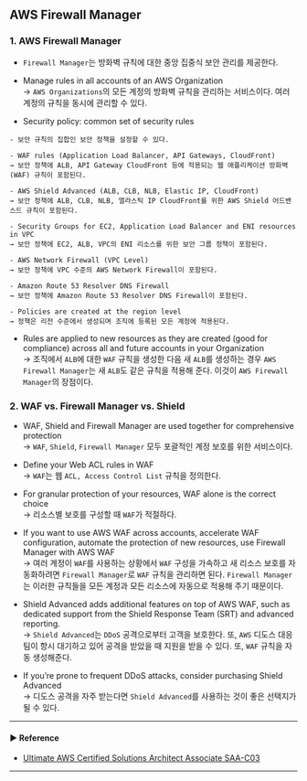 ## AWS Firewall Manager
### 1. AWS Firewall Manager
- `Firewall Manager`는 방화벽 규칙에 대한 중앙 집중식 보안 관리를 제공한다.
 
- Manage rules in all accounts of an AWS Organization  
→ `AWS Organizations`의 모든 계정의 방화벽 규칙을 관리하는 서비스이다. 여러 계정의 규칙을 동시에 관리할 수 있다.

- Security policy: common set of security rules
~~~
- 보안 규칙의 집합인 보안 정책을 설정할 수 있다.

- WAF rules (Application Load Balancer, API Gateways, CloudFront)
→ 보안 정책에 ALB, API Gateway CloudFront 등에 적용되는 웹 애플리케이션 방화벽(WAF) 규칙이 포함된다.

- AWS Shield Advanced (ALB, CLB, NLB, Elastic IP, CloudFront)
→ 보안 정책에 ALB, CLB, NLB, 엘라스틱 IP CloudFront를 위한 AWS Shield 어드밴스드 규칙이 포함된다.

- Security Groups for EC2, Application Load Balancer and ENI resources in VPC
→ 보안 정책에 EC2, ALB, VPC의 ENI 리소스를 위한 보안 그룹 정책이 포함된다.

- AWS Network Firewall (VPC Level)
→ 보안 정책에 VPC 수준의 AWS Network Firewall이 포함된다.

- Amazon Route 53 Resolver DNS Firewall
→ 보안 정책에 Amazon Route 53 Resolver DNS Firewall이 포함된다.

- Policies are created at the region level
→ 정책은 리전 수준에서 생성되며 조직에 등록된 모든 계정에 적용된다.
~~~

- Rules are applied to new resources as they are created (good for compliance) across all and future accounts in your Organization  
→ 조직에서 `ALB`에 대한 `WAF` 규칙을 생성한 다음 새 `ALB`를 생성하는 경우 `AWS Firewall Manager`는 새 `ALB`도 같은 규칙을 적용해 준다. 이것이 `AWS Firewall Manager`의 장점이다.

### 2. WAF vs. Firewall Manager vs. Shield
- WAF, Shield and Firewall Manager are used together for comprehensive protection  
→ `WAF`, `Shield`, `Firewall Manager` 모두 포괄적인 계정 보호를 위한 서비스이다.

- Define your Web ACL rules in WAF  
→ `WAF`는 웹 `ACL, Access Control List` 규칙을 정의한다. 

- For granular protection of your resources, WAF alone is the correct choice  
→ 리소스별 보호를 구성할 때 `WAF`가 적절하다.

- If you want to use AWS WAF across accounts, accelerate WAF configuration, automate the protection of new resources, use Firewall Manager with AWS WAF  
→ 여러 계정이 `WAF`를 사용하는 상황에서 `WAF` 구성을 가속하고 새 리소스 보호를 자동화하려면 `Firewall Manager`로 `WAF` 규칙을 관리하면 된다. `Firewall Manager`는 이러한 규칙들을 모든 계정과 모든 리소스에 자동으로 적용해 주기 때문이다.

- Shield Advanced adds additional features on top of AWS WAF, such as dedicated support from the Shield Response Team (SRT) and advanced reporting.  
→ `Shield Advanced`는 `DDoS` 공격으로부터 고객을 보호한다. 또, `AWS` 디도스 대응 팀이 항시 대기하고 있어 공격을 받았을 때 지원을 받을 수 있다. 또, `WAF` 규칙을 자동 생성해준다.

- If you’re prone to frequent DDoS attacks, consider purchasing Shield Advanced  
→ 디도스 공격을 자주 받는다면 `Shield Advanced`를 사용하는 것이 좋은 선택지가 될 수 있다.

---
#### ▶ Reference
- [Ultimate AWS Certified Solutions Architect Associate SAA-C03](https://www.udemy.com/course/aws-certified-solutions-architect-associate-saa-c03/)
---